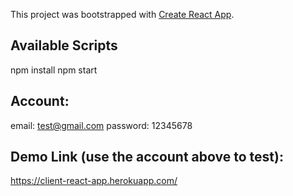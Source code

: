 This project was bootstrapped with [Create React App](https://github.com/facebook/create-react-app).

## Available Scripts
npm install
npm start

## Account:
email:      test@gmail.com
password:   12345678

## Demo Link (use the account above to test):
https://client-react-app.herokuapp.com/

